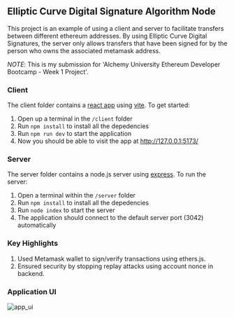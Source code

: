 ## Elliptic Curve Digital Signature Algorithm Node
This project is an example of using a client and server to facilitate transfers between different ethereum addresses. By using Elliptic Curve Digital Signatures, the server only allows transfers that have been signed for by the person who owns the associated metamask address.

_NOTE_: This is my submission for 'Alchemy University Ethereum Developer Bootcamp - Week 1 Project'.

### Client
The client folder contains a [react app](https://reactjs.org/) using [vite](https://vitejs.dev/). To get started:

1. Open up a terminal in the `/client` folder
2. Run `npm install` to install all the depedencies
3. Run `npm run dev` to start the application 
4. Now you should be able to visit the app at http://127.0.0.1:5173/

### Server
The server folder contains a node.js server using [express](https://expressjs.com/). To run the server:

1. Open a terminal within the `/server` folder 
2. Run `npm install` to install all the depedencies 
3. Run `node index` to start the server
4. The application should connect to the default server port (3042) automatically

### Key Highlights
1. Used Metamask wallet to sign/verify transactions using ethers.js.
2. Ensured security by stopping replay attacks using account nonce in backend.

### Application UI
![app_ui](https://user-images.githubusercontent.com/101626397/231207471-6a876277-b8ea-48d1-be1a-e188e4ec27d7.png)
